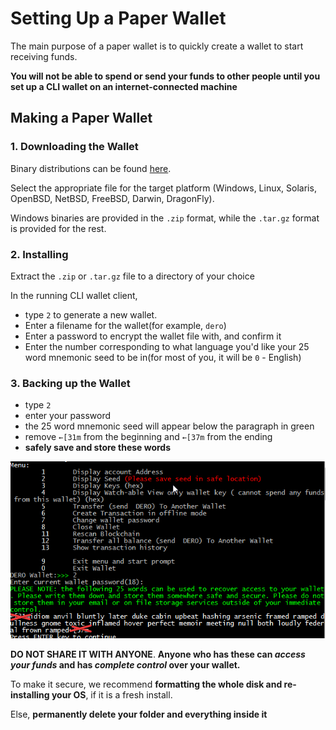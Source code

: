 # Setting Up a Paper Wallet

The main purpose of a paper wallet is to quickly create a wallet to start receiving funds. 

**You will not be able to spend or send your funds to other people until you set up a CLI wallet on an internet-connected machine**

## Making a Paper Wallet

### 1. Downloading the Wallet

Binary distributions can be found [here](http://seeds.dero.io/alpha).

Select the appropriate file for the target platform (Windows, Linux, Solaris, OpenBSD, NetBSD, FreeBSD, Darwin, DragonFly).

Windows binaries are provided in the `.zip` format, while the `.tar.gz` format is provided for the rest.

### 2. Installing

Extract the `.zip` or `.tar.gz` file to a directory of your choice

In the running CLI wallet client,

- type `2` to generate a new wallet.
- Enter a filename for the wallet(for example, `dero`)
- Enter a password to encrypt the wallet file with, and confirm it
- Enter the number corresponding to what language you'd like your 25 word mnemonic seed to be in(for most of you, it will be `0` - English)

### 3. Backing up the Wallet

- type `2`
- enter your password
- the 25 word mnemonic seed will appear below the paragraph in green
- remove `←[31m` from the beginning and `←[37m` from the ending
- **safely save and store these words**

![25wordseed](images/dero25.png)

**DO NOT SHARE IT WITH ANYONE**. **Anyone who has these can *access your funds* and has *complete control* over your wallet.**



To make it secure, we recommend **formatting the whole disk and re-installing your OS**, if it is a fresh install.

Else, **permanently delete your folder and everything inside it**
